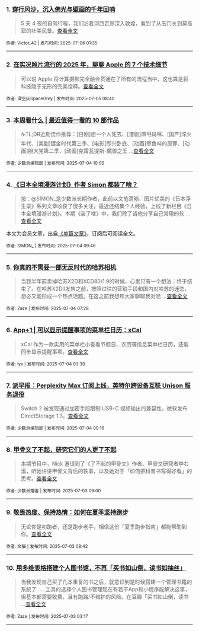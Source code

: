 ### 1. [穿行风沙，沉入佛光与壁画的千年回响](https://sspai.com/post/100735)

> 5 天 4 夜的自驾行程，我们沿着河西走廊深入敦煌，看到了从玉门关到莫高窟的壮美风景。[查看全文](https://sspai.com/post/100735) 

<sub>作者: Victor_42 | 发布时间: 2025-07-06 01:35</sub>

---


### 2. [在实况照片流行的 2025 年，聊聊 Apple 的 7 个技术细节](https://sspai.com/post/99896)

> 可以说 Apple 将计算摄影完全融会贯通在了所有的流程当中，这也算是将科技隐于无形的完美诠释。[查看全文](https://sspai.com/post/99896) 

<sub>作者: 深空灰SpaceGrey | 发布时间: 2025-07-05 08:40</sub>

---


### 3. [本周看什么 | 最近值得一看的 10 部作品](https://sspai.com/post/100788)

> ☕️TL;DR近期佳作推荐：[日剧]想一个人死去、[港剧]麻甩妈咪、[国产]淬火年代、[美剧]镀金时代第三季、[电影]即兴卧底、[动画]章鱼哔的原罪、[动画]胆大党第二季、[动画]克雷瓦提斯-魔兽之王 ...[查看全文](https://sspai.com/post/100788) 

<sub>作者: 少数派编辑部 | 发布时间: 2025-07-04 10:05</sub>

---


### 4. [《日本全境漫游计划》作者 Simon 都装了啥？](https://sspai.com/prime/story/zuanglesha-250704)

> 按：@SIMON_是少数派长期作者，此前以文笔清晰、图片优美的《日本浮生录》系列文章收获了很多关注，最近还结集个人经验，上线了新栏目《日本全境漫游计划》。本期《装了啥》中，我们除了请他分享自己常用的软 ...[查看全文](https://sspai.com/prime/story/zuanglesha-250704)

本文为会员文章，出自[《单篇文章》](https://sspai.com/prime/precog/single)，订阅后可阅读全文。 

<sub>作者: SIMON_ | 发布时间: 2025-07-04 09:46</sub>

---


### 5. [你真的不需要一部无反时代的哈苏相机](https://sspai.com/post/99993)

> 当我半年前卖掉哈苏X2D和XCD80/1.9的时候，心里只有一个想法：终于结束了。在哈苏X2DII发售之前，按照过往的营销手段和国内对哈苏的迷恋，想必又能形成一个热点话题。在这之前我想和大家聊聊我对哈 ...[查看全文](https://sspai.com/post/99993) 

<sub>作者: Zaze | 发布时间: 2025-07-04 07:28</sub>

---


### 6. [App+1 | 可以显示提醒事项的菜单栏日历：xCal](https://sspai.com/post/99555)

> xCal 作为一款实用的菜单栏小查看节假日、农历等信息菜单栏日历，还能同步显示提醒事项。[查看全文](https://sspai.com/post/99555) 

<sub>作者: lyx | 发布时间: 2025-07-04 03:30</sub>

---


### 7. [派早报：Perplexity Max 订阅上线，英特尔跨设备互联 Unison 服务退役](https://sspai.com/post/100769)

> Switch 2 被发现通过加密手段限制 USB-C 视频输出的兼容性，微软发布 DirectStorage 1.3。[查看全文](https://sspai.com/post/100769) 

<sub>作者: 少数派编辑部 | 发布时间: 2025-07-04 00:16</sub>

---


### 8. [甲骨文了不起，研究它们的人更了不起](https://sspai.com/post/100736)

> 本期节目中，Nick 邀请到了《了不起的甲骨文》作者、甲骨文研究者李右溪，听她讲讲甲骨文背后的轶事，以及她对于「如何把科普书写得好看」的思考。[查看全文](https://sspai.com/post/100736) 

<sub>作者: 少数派播客 | 发布时间: 2025-07-03 09:00</sub>

---


### 9. [敬畏热度、保持热情：如何在夏季坚持跑步](https://sspai.com/post/74342)

> 无论你是初跑者，还是跑步老手，相信这份「夏季跑步指南」都能帮助到你。[查看全文](https://sspai.com/post/74342) 

<sub>作者: 文猫 | 发布时间: 2025-07-03 08:42</sub>

---


### 10. [用多维表格搭建个人图书馆，不再「买书如山倒，读书如抽丝」](https://sspai.com/post/99683)

> 当我发现自己买了几本重复的书之后，就意识到是时候搭建一个管理书籍的系统了……工具的选择个人图书管理现在有若干App和小程序能解决这事，但基本都需要收费，且有跑路/不维护的风险。在豆瓣「买书如山倒，读书 ...[查看全文](https://sspai.com/post/99683) 

<sub>作者: Zaze | 发布时间: 2025-07-03 03:17</sub>

---

